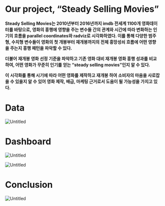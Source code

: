 # Our project, “Steady Selling Movies”

**Steady Selling Movies는 2010년부터 2016년까지 imdb 전세계 1100개 영화데이터를 바탕으로, 영화의 흥행에 영향을 주는 변수들 간의 관계와 시간에 따라 변화하는 인기의 흐름을 parallel coordinates와 radviz로 시각화하였다. 이를 통해 다양한 범주형, 수치형 변수들이 영화의 첫 개봉부터 재개봉까지의 전체 흥망성쇠 흐름에 어떤 영향을 주는지 흥행 패턴을 파악할 수 있다.**

**더불어 재개봉 영화 선정 기준을 파악하고 기존 영화 대비 재개봉 영화 흥행 성과를 비교하여, 어떤 영화가 꾸준히 인기를 얻는 “steady selling movies”인지 알 수 있다.**

**이 시각화를 통해 시기에 따라 어떤 영화를 제작하고 재개봉 하여 소비자의 마음을 사로잡을 수 있을지 알 수 있어 영화 제작, 배급, 마케팅 근거로서 도움이 될 가능성을 가지고 있다.**

# Data

![Untitled](https://raw.githubusercontent.com/sanghyeok-han/InformationDesign/main/images/1.png)

# Dashboard

![Untitled](https://raw.githubusercontent.com/sanghyeok-han/InformationDesign/main/images/2.png)

![Untitled](https://raw.githubusercontent.com/sanghyeok-han/InformationDesign/main/images/3.png)

# Conclusion

![Untitled](https://raw.githubusercontent.com/sanghyeok-han/InformationDesign/main/images/4.png)

